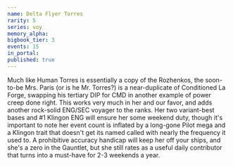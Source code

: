 ```yaml
---
name: Delta Flyer Torres
rarity: 5
series: voy
memory_alpha:
bigbook_tier: 3
events: 15
in_portal:
published: true
---
```


Much like Human Torres is essentially a copy of the Rozhenkos, the soon-to-be Mrs. Paris (or is he Mr. Torres?) is a near-duplicate of Conditioned La Forge, swapping his tertiary DIP for CMD in another example of power creep done right. This works very much in her and our favor, and adds another rock-solid ENG/SEC voyager to the ranks. Her two variant-best bases and #1 Klingon ENG will ensure her some weekend duty, though it's important to note her event count is inflated by a long-gone Pilot mega and a Klingon trait that doesn't get its named called with nearly the frequency it used to. A prohibitive accuracy handicap will keep her off your ships, and she's a zero in the Gauntlet, but she still rates as a useful daily contributor that turns into a must-have for 2-3 weekends a year.

